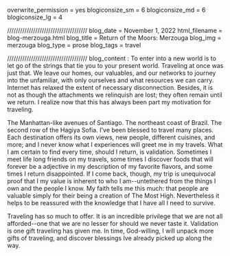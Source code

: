 overwrite_permission = yes
blogiconsize_sm = 6
blogiconsize_md = 6
blogiconsize_lg = 4

/////////////////////////////////////
blog_date = November 1, 2022
html_filename = blog-merzouga.html
blog_title = Return of the Moors: Merzouga
blog_img = merzouga
blog_type = prose
blog_tags = travel

/////////////////////////////////////
blog_content : 
To enter into a new world is to let go of the strings that tie you to your present world. Traveling at once was just that. We leave our homes, our valuables, and our networks to journey into the unfamiliar, with only ourselves and what resources we can carry. Internet has relaxed the extent of necessary disconnection. Besides, it is not as though the attachments we relinquish are lost; they often remain until we return. I realize now that this has always been part my motivation for traveling. 

The Manhattan-like avenues of Santiago. The northeast coast of Brazil. The second row of the Hagiya Sofia. I've been blessed to travel many places. Each destination offers its own views, new people, different cuisines, and more; and I never know what I experiences will greet me in my travels.  What I am certain to find every time, should I return, is validation. Sometimes I meet life long friends on my travels, some times I discover foods that will forever be a adjective in my description of my favorite flavors, and some times I return disappointed. If I come back, though, my trip is unequivocal proof that I my value is inherent to who I am--untethered from the things I own and the people I know. My faith tells me this much: that people are valuable simply for their being a creation of The Most High. Nevertheless it helps to be reassured with the knowledge that I have all I need to survive.

Traveling has so much to offer. It is an incredible privilege that we are not all afforded--one that we are no lesser for should we never taste it. Validation is one gift traveling has given me. In time, God-willing, I will unpack more gifts of traveling, and discover blessings Ive already picked up along the way.